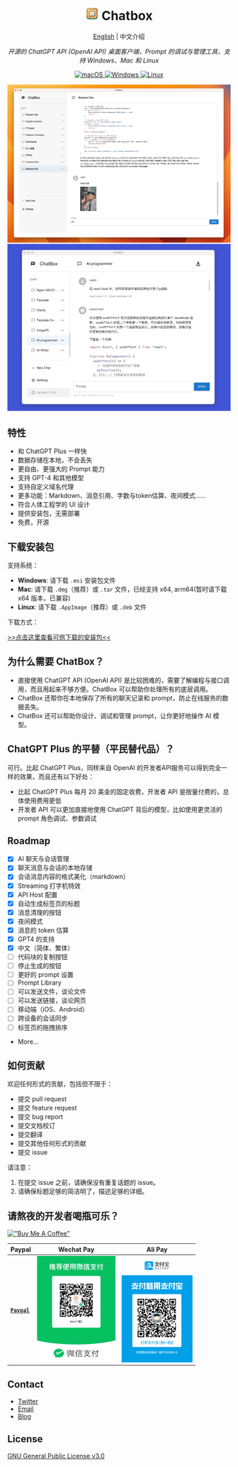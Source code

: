 <h1 align="center">
<img src='./doc/icon.png' width='30'>
<span>Chatbox</span>
</h1>
<p align="center">
    <a href="./README.md">English</a> | 中文介绍
</p>
<p align="center">
    <em>开源的 ChatGPT API (OpenAI API) 桌面客户端，Prompt 的调试与管理工具，支持 Windows、Mac 和 Linux</em>
</p>


<p align="center">
<a href="https://github.com/Bin-Huang/chatbox/releases" target="_blank">
<img alt="macOS" src="https://img.shields.io/badge/-macOS-black?style=flat-square&logo=apple&logoColor=white" />
</a>

<a href="https://github.com/Bin-Huang/chatbox/releases" target="_blank">
<img alt="Windows" src="https://img.shields.io/badge/-Windows-blue?style=flat-square&logo=windows&logoColor=white" />
</a>

<a href="https://github.com/Bin-Huang/chatbox/releases" target="_blank">
<img alt="Linux" src="https://img.shields.io/badge/-Linux-yellow?style=flat-square&logo=linux&logoColor=white" />
</a>

</p>

<!-- ![](./doc/demo.png) -->
![](./doc/demo2.png)
![](./doc/demo3.gif)

## 特性

- 和 ChatGPT Plus 一样快
- 数据存储在本地，不会丢失
- 更自由、更强大的 Prompt 能力
- 支持 GPT-4 和其他模型
- 支持自定义域名代理
- 更多功能：Markdown、消息引用、字数与token估算、夜间模式……
- 符合人体工程学的 UI 设计
- 提供安装包，无需部署
- 免费，开源

## 下载安装包

支持系统：

- **Windows**: 请下载 `.msi` 安装包文件
- **Mac**: 请下载 `.dmg`（推荐）或 `.tar` 文件，已经支持 x64, arm64(暂时请下载 x64 版本，已兼容)
- **Linux**: 请下载 `.AppImage`（推荐）或 `.deb` 文件

下载方式：

[>>点击这里查看可供下载的安装包<<](https://github.com/Bin-Huang/chatbox/releases)

## 为什么需要 ChatBox？

- 直接使用 ChatGPT API (OpenAI API) 是比较困难的，需要了解编程与接口调用，而且用起来不够方便。ChatBox 可以帮助你处理所有的底层调用。
- ChatBox 还帮你在本地保存了所有的聊天记录和 prompt，防止在线服务的数据丢失。
- ChatBox 还可以帮助你设计、调试和管理 prompt，让你更好地操作 AI 模型。

## ChatGPT Plus 的平替（平民替代品）？

可行。比起 ChatGPT Plus，同样来自 OpenAI 的开发者API服务可以得到完全一样的效果，而且还有以下好处：

- 比起 ChatGPT Plus 每月 20 美金的固定收费，开发者 API 是按量付费的，总体使用费用更低
- 开发者 API 可以更加直接地使用 ChatGPT 背后的模型，比如使用更灵活的 prompt 角色调试、参数调试

## Roadmap

- [x] AI 聊天与会话管理
- [x] 聊天消息与会话的本地存储
- [x] 会话消息内容的格式美化（markdown）
- [x] Streaming 打字机特效
- [x] API Host 配置
- [x] 自动生成标签页的标题
- [x] 消息清理的按钮
- [x] 夜间模式
- [x] 消息的 token 估算
- [x] GPT4 的支持
- [x] 中文（简体、繁体）
- [ ] 代码块的复制按钮
- [ ] 停止生成的按钮
- [ ] 更好的 prompt 设置
- [ ] Prompt Library
- [ ] 可以发送文件，谈论文件
- [ ] 可以发送链接，谈论网页
- [ ] 移动端（iOS、Android）
- [ ] 跨设备的会话同步
- [ ] 标签页的拖拽排序
- More...

## 如何贡献

欢迎任何形式的贡献，包括但不限于：

- 提交 pull request
- 提交 feature request
- 提交 bug report
- 提交文档校订
- 提交翻译
- 提交其他任何形式的贡献
- 提交 issue

请注意：
1. 在提交 issue 之前，请确保没有重复话题的 issue。
2. 请确保标题足够的简洁明了，描述足够的详细。

## 请熬夜的开发者喝瓶可乐？

[!["Buy Me A Coffee"](https://www.buymeacoffee.com/assets/img/custom_images/orange_img.png)](https://buymeacoffee.com/benn)

| Paypal | Wechat Pay | Ali Pay |
| --- | --- | --- |
| [**`Paypal`**](https://www.paypal.me/tobennhuang) | <img src="./doc/wechat_pay.JPG" height="240" /> | <img src="./doc/ali_pay.PNG" height="240" /> |

## Contact

- [Twitter](https://twitter.com/benn_huang)
- [Email](mailto:tohuangbin@gmail.com)
- [Blog](https://bennhuang.com)

## License

[GNU General Public License v3.0](./LICENSE)
